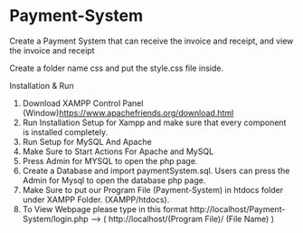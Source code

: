 # Payment-System
Create a Payment System that can receive the invoice and receipt, and view the invoice and receipt

Create a folder name css and put the style.css file inside.

Installation & Run

1) Download XAMPP Control Panel (Window)https://www.apachefriends.org/download.html
2) Run Installation Setup for Xampp and make sure that every component is installed completely.
3) Run Setup for MySQL And Apache
4) Make Sure to Start Actions For Apache and MySQL
5) Press Admin for MYSQL to open the php page.
6) Create a Database and import paymentSystem.sql. Users can press the Admin for Mysql to open the database php page.
7) Make Sure to put our Program File (Payment-System) in htdocs folder under XAMPP Folder. (XAMPP/htdocs).
8) To View Webpage please type in this format http://localhost/Payment-System/login.php --> ( http://localhost/(Program File)/ (File Name) )
